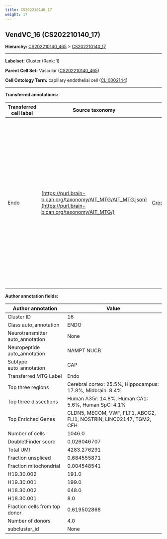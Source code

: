 ```yaml
---
title: CS202210140_17
weight: 17
---
```

## VendVC_16 (CS202210140_17)
<b>Hierarchy: </b>
[CS202210140_465](cell_sets/CS202210140_465.md) >
[CS202210140_17](cell_sets/CS202210140_17.md)

---


**Labelset:** Cluster (Rank: 1)

**Parent Cell Set:** Vascular ([CS202210140_465](cell_sets/CS202210140_465.md))



**Cell Ontology Term:**  capillary endothelial cell ([CL:0002144](https://www.ebi.ac.uk/ols/ontologies/cl/terms?obo_id=CL:0002144)) 

[MARKER GENES.]: #


---

[TRANSFERRED ANNOTATIONS.]: #


**Transferred annotations:**

| Transferred cell label | Source taxonomy | Source node accession | Algorithm name | Comment |
|------------------------|-----------------|-----------------------|----------------|---------|
|Endo|[https://purl.brain-bican.org/taxonomy/AIT_MTG/AIT_MTG.json](https://purl.brain-bican.org/taxonomy/AIT_MTG/)|[CrossArea_subclass:48e48631ba](https://purl.brain-bican.org/taxonomy/AIT_MTG/CrossArea_subclass_48e48631ba)||We performed PCA (50 components) on our full dataset, trained a random forest classifier (scikit-learn, class_ weight=‘balanced’, max_depth=50) on the MTG labels, and then predicted labels for all cells. We labeled each cluster with the mode of its constituent cells if two conditions were met: more than 0.8 of predicted labels matched the mode, and the mean probability of these pre- dictions was greater than 0.8.|

[AUTHOR ANNOTATION FIELDS.]: #


**Author annotation fields:**

| Author annotation | Value |
|-------------------|-------|
|Cluster ID|16|
|Class auto_annotation|ENDO|
|Neurotransmitter auto_annotation|None|
|Neuropeptide auto_annotation|NAMPT NUCB|
|Subtype auto_annotation|CAP|
|Transferred MTG Label|Endo|
|Top three regions|Cerebral cortex: 25.5%, Hippocampus: 17.8%, Midbrain: 8.4%|
|Top three dissections|Human A35r: 14.8%, Human CA1: 5.6%, Human SpC: 4.1%|
|Top Enriched Genes|CLDN5, MECOM, VWF, FLT1, ABCG2, FLI1, NOSTRIN, LINC02147, TGM2, CFH|
|Number of cells|1046.0|
|DoubletFinder score|0.026046707|
|Total UMI|4283.276291|
|Fraction unspliced|0.684555871|
|Fraction mitochondrial|0.004548541|
|H19.30.002|191.0|
|H19.30.001|199.0|
|H18.30.002|648.0|
|H18.30.001|8.0|
|Fraction cells from top donor|0.619502868|
|Number of donors|4.0|
|subcluster_id|None|
